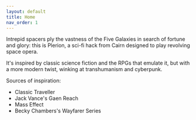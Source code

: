 ```yaml
---
layout: default
title: Home
nav_order: 1
---
```


Intrepid spacers ply the vastness of the Five Galaxies in search of fortune and glory: this is Plerion, a sci-fi hack from Cairn designed to play revolving space opera.

It's inspired by classic science fiction and the RPGs that emulate it, but with a more modern twist, winking at transhumanism and cyberpunk.

Sources of inspiration:
- Classic Traveller
- Jack Vance's Gaen Reach
- Mass Effect
- Becky Chambers's Wayfarer Series